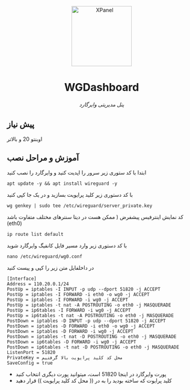 <p align="center">
<picture>
<img width="160" height="160"  alt="XPanel" src="https://github.com/iPmartNetwork/iPmart-SSH/blob/main/images/logo.png">
</picture>
  </p> 
<p align="center">
<h1 align="center"/>WGDashboard</h1>
<h6 align="center"> پنل مدیریتی وایرگارد <h6>
</p>


## پیش نیاز

اوبنتو 20 و بالاتر

## آموزش و مراحل نصب


ابتدا با کد ستوری زیر سرور را اپدیت کنید و وایرگارد را نصب کنید 
```
apt update -y && apt install wireguard -y
```

با کد دستوری زیر کلید پرایویت بسازید و در یک جا کپی کنید

```
wg genkey | sudo tee /etc/wireguard/server_private.key
```


کد نمایش اینترفیس پیشفرض ( ممکن هست در دیتا سنترهای مختلف متفاوت باشد (eth0)

```
ip route list default
```




با کد دستوری زیر وارد مسیر فایل کانفیگ وایرگارد شوید

```
nano /etc/wireguard/wg0.conf
```


در داخلفایل متن زیر را کپی و پیست کنید

```
[Interface]
Address = 110.20.0.1/24
PostUp = iptables -I INPUT -p udp --dport 51820 -j ACCEPT
PostUp = iptables -I FORWARD -i eth0 -o wg0 -j ACCEPT
PostUp = iptables -I FORWARD -i wg0 -j ACCEPT
PostUp = iptables -t nat -A POSTROUTING -o eth0 -j MASQUERADE
PostUp = ip6tables -I FORWARD -i wg0 -j ACCEPT
PostUp = ip6tables -t nat -A POSTROUTING -o eth0 -j MASQUERADE
PostDown = iptables -D INPUT -p udp --dport 51820 -j ACCEPT
PostDown = iptables -D FORWARD -i eth0 -o wg0 -j ACCEPT
PostDown = iptables -D FORWARD -i wg0 -j ACCEPT
PostDown = iptables -t nat -D POSTROUTING -o eth0 -j MASQUERADE
PostDown = ip6tables -D FORWARD -i wg0 -j ACCEPT
PostDown = ip6tables -t nat -D POSTROUTING -o eth0 -j MASQUERADE
ListenPort = 51820
PrivateKey = محل کد کلید پرایویت بالا گرفتیم
SaveConfig = true
```

- پورت وایرگارد در اینجا 51820 است، میتوانید پورت دیگری انتخاب کنید
- کلید پرایوت  که ساخته بودید را به در (( محل کد کلید پرایویت )) قرار دهید






















